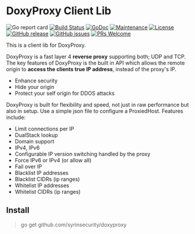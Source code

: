 # DoxyProxy Client Lib


![Go report card](https://goreportcard.com/badge/github.com/syrinsecurity/doxyproxy)
[![Build Status](https://travis-ci.org/syrinsecurity/doxyproxy.svg?branch=master)](https://travis-ci.org/syrinsecurity/doxyproxy)
[![GoDoc](https://godoc.org/github.com/syrinsecurity/doxyproxy?status.svg)](https://godoc.org/github.com/syrinsecurity/doxyproxy)
[![Maintenance](https://img.shields.io/badge/Maintained%3F-yes-green.svg)](https://GitHub.com/syrinsecurity/doxyproxy/graphs/commit-activity)
[![License](https://img.shields.io/github/license/syrinsecurity/doxyproxy.svg)](https://github.com/syrinsecurity/doxyproxy/blob/master/LICENSE)
[![GitHub release](https://img.shields.io/github/release/syrinsecurity/doxyproxy.svg)](https://GitHub.com/syrinsecurity/doxyproxy/releases/)
[![GitHub issues](https://img.shields.io/github/issues/syrinsecurity/doxyproxy.svg)](https://GitHub.com/syrinsecurity/doxyproxy/issues/)
[![PRs Welcome](https://img.shields.io/badge/PRs-welcome-brightgreen.svg?style=flat-square)](http://makeapullrequest.com)


<!-- <img align="right" src="./.github/images/logo.png"> -->

This is a client lib for DoxyProxy.

DoxyProxy is a fast layer 4 **reverse proxy** supporting both; UDP and TCP.
The key features of DoxyProxy is the built in API which allows the remote origin
to **access the clients true IP address**, instead of the proxy's IP.
- Enhance security
- Hide your origin
- Protect your self origin for DDOS attacks

DoxyProxy is built for flexibility and speed, not just in raw performance but also in setup.
Use a simple json file to configure a ProxiedHost.
Features include:
- Limit connections per IP
- DualStack lookup
- Domain support
- IPv4, IPv6
- Configurable IP version switching handled by the proxy
- Force IPv6 or IPv4 (or allow all)
- Fail over IP
- Blacklist IP addresses
- Blacklist CIDRs (ip ranges)
- Whitelist IP addresses
- Whitelist CIDRs (ip ranges)

## Install

> go get github.com/syrinsecurity/doxyproxy
